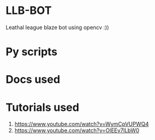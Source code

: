 # LLB-BOT
Leathal league blaze bot using opencv :))

# Py scripts
# Docs used

# Tutorials used
1. https://www.youtube.com/watch?v=WymCpVUPWQ4
2. https://www.youtube.com/watch?v=OlEEv7lLbW0